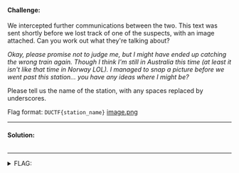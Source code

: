 #### Challenge:

We intercepted further communications between the two. This text was sent shortly before we lost track of one of the suspects, with an image attached. Can you work out what they're talking about? 

*Okay, please promise not to judge me, but I might have ended up catching the wrong train again. Though I think I'm still in Australia this time (at least it isn't like that time in Norway LOL). I managed to snap a picture before we went past this station… you have any ideas where I might be?*

Please tell us the name of the station, with any spaces replaced by underscores.

Flag format: `DUCTF{station_name}` [image.png](./image.png ":ignore")

---

#### Solution:

```bash
```

---

<details><summary>FLAG:</summary>

```
DUCTF{General_Motors_Station}
```

</details>
<br/>

